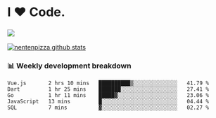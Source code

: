 # I ❤️ Code.

### ![](http://img.shields.io/badge/Go-language-blue?style=for-the-badge&logo=appveyor)
[![nentenpizza github stats](https://github-readme-stats.vercel.app/api?username=nentenpizza&count_private=true)](https://github.com/anuraghazra/github-readme-stats)

### 📊 Weekly development breakdown

<!--START_SECTION:waka-->
```text
Vue.js       2 hrs 10 mins   ██████████▒░░░░░░░░░░░░░░   41.79 % 
Dart         1 hr 25 mins    ███████░░░░░░░░░░░░░░░░░░   27.41 % 
Go           1 hr 11 mins    █████▓░░░░░░░░░░░░░░░░░░░   23.06 % 
JavaScript   13 mins         █░░░░░░░░░░░░░░░░░░░░░░░░   04.44 % 
SQL          7 mins          ▓░░░░░░░░░░░░░░░░░░░░░░░░   02.27 % 
```
<!--END_SECTION:waka-->

